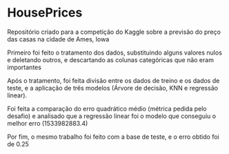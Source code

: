 # HousePrices
Repositório criado para a competição do Kaggle sobre a previsão do preço das casas na cidade de Ames, Iowa

Primeiro foi feito o tratamento dos dados, substituindo alguns valores nulos e deletando outros, e descartando as colunas categóricas que não eram importantes

Após o tratamento, foi feita divisão entre os dados de treino e os dados de teste, e a aplicação de três modelos (Árvore de decisão, KNN e regressão linear).

Foi feita a comparação do erro quadrático médio (métrica pedida pelo desafio) e analisado que a regressão linear foi o modelo que conseguiu o melhor erro (1533982883.4)

Por fim, o mesmo trabalho foi feito com a base de teste, e o erro obtido foi de 0.25
